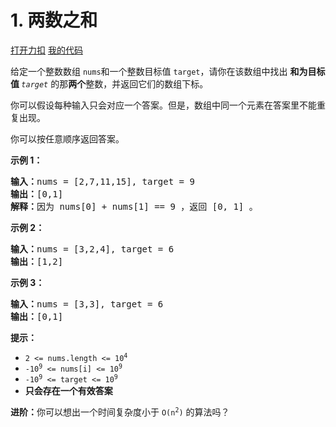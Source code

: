 # 1. 两数之和

[打开力扣](https://leetcode.cn/problems/two-sum) [我的代码](1.two_sum.py)

给定一个整数数组 <code>nums</code>和一个整数目标值 <code>target</code>，请你在该数组中找出 <strong>和为目标值 </strong><em><code>target</code></em> 的那<strong>两个</strong>整数，并返回它们的数组下标。

你可以假设每种输入只会对应一个答案。但是，数组中同一个元素在答案里不能重复出现。

你可以按任意顺序返回答案。



<strong>示例 1：</strong>

<pre>
<strong>输入：</strong>nums = [2,7,11,15], target = 9
<strong>输出：</strong>[0,1]
<strong>解释：</strong>因为 nums[0] + nums[1] == 9 ，返回 [0, 1] 。
</pre>

<strong>示例 2：</strong>

<pre>
<strong>输入：</strong>nums = [3,2,4], target = 6
<strong>输出：</strong>[1,2]
</pre>

<strong>示例 3：</strong>

<pre>
<strong>输入：</strong>nums = [3,3], target = 6
<strong>输出：</strong>[0,1]
</pre>



<strong>提示：</strong>

<ul>
	<li><code>2 <= nums.length <= 10<sup>4</sup></code></li>
	<li><code>-10<sup>9</sup> <= nums[i] <= 10<sup>9</sup></code></li>
	<li><code>-10<sup>9</sup> <= target <= 10<sup>9</sup></code></li>
	<li><strong>只会存在一个有效答案</strong></li>
</ul>

<strong>进阶：</strong>你可以想出一个时间复杂度小于 <code>O(n<sup>2</sup>)</code> 的算法吗？